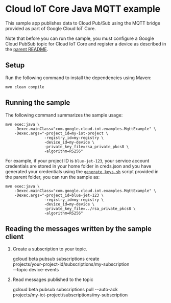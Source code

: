 # Cloud IoT Core Java MQTT example

This sample app publishes data to Cloud Pub/Sub using the MQTT bridge provided
as part of Google Cloud IoT Core.

Note that before you can run the sample, you must configure a Google Cloud
PubSub topic for Cloud IoT Core and register a device as described in the
[parent README](../README.md).

## Setup

Run the following command to install the dependencies using Maven:

    mvn clean compile

## Running the sample

The following command summarizes the sample usage:

    mvn exec:java \
        -Dexec.mainClass="com.google.cloud.iot.examples.MqttExample" \
        -Dexec.args="-project_id=my-iot-project \
                     -registry_id=my-registry \
                     -device_id=my-device \
                     -private_key_file=rsa_private_pkcs8 \
                     -algorithm=RS256"

For example, if your project ID is `blue-jet-123`, your service account
credentials are stored in your home folder in creds.json and you have generated
your credentials using the [`generate_keys.sh`](../generate_keys.sh) script
provided in the parent folder, you can run the sample as:

    mvn exec:java \
        -Dexec.mainClass="com.google.cloud.iot.examples.MqttExample" \
        -Dexec.args="-project_id=blue-jet-123 \
                     -registry_id=my-registry \
                     -device_id=my-device \
                     -private_key_file=../rsa_private_pkcs8 \
                     -algorithm=RS256"

## Reading the messages written by the sample client

1. Create a subscription to your topic.

    gcloud beta pubsub subscriptions create \
        projects/your-project-id/subscriptions/my-subscription \
        --topic device-events

2. Read messages published to the topic

    gcloud beta pubsub subscriptions pull --auto-ack \
        projects/my-iot-project/subscriptions/my-subscription
